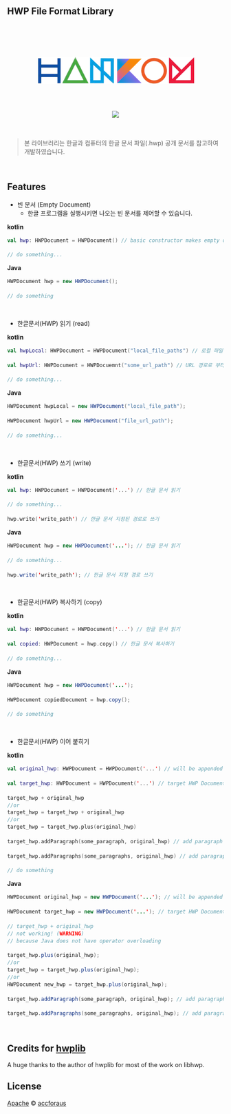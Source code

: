 ## HWP File Format Library

<br/>

<p align="center" style="padding: 45px;">
    <img src="/img/hankom2.png">
</p>
<p align="center">
    <img src="https://travis-ci.org/accforaus/libhwp.svg?branch=master">    
</p>

<br/>

> 본 라이브러리는 한글과 컴퓨터의 한글 문서 파일(.hwp) 공개 문서를 참고하여 개발하였습니다.

<br/>

## Features


* 빈 문서 (Empty Document)
    * 한글 프로그램을 실행시키면 나오는 빈 문서를 제어할 수 있습니다.

**kotlin**
```kotlin
val hwp: HWPDocument = HWPDocument() // basic constructor makes empty document

// do something...
```
**Java**
```java
HWPDocument hwp = new HWPDocument();

// do something
```

<br/>

* 한글문서(HWP) 읽기 (read)

**kotlin**
```kotlin
val hwpLocal: HWPDocument = HWPDocument("local_file_paths") // 로컬 파일 읽기

val hwpUrl: HWPDocument = HWPDocuemnt("some_url_path") // URL 경로로 부터 읽기

// do something...
```

**Java**
```Java
HWPDocument hwpLocal = new HWPDocument("local_file_path");

HWPDocument hwpUrl = new HWPDocument("file_url_path");

// do something...
```

<br/>

* 한글문서(HWP) 쓰기 (write)

**kotlin**
```kotlin
val hwp: HWPDocument = HWPDocument('...') // 한글 문서 읽기

// do something...

hwp.write('write_path') // 한글 문서 지정된 경로로 쓰기
```

**Java**
```java
HWPDocument hwp = new HWPDocument('...'); // 한글 문서 읽기

// do something...

hwp.write('write_path'); // 한글 문서 지정 경로 쓰기
```

<br/>

* 한글문서(HWP) 복사하기 (copy)

**kotlin**
```kotlin
val hwp: HWPDocument = HWPDocument('...') // 한글 문서 읽기

val copied: HWPDocument = hwp.copy() // 한글 문서 복사하기

// do something...
```

**Java**
```java
HWPDocument hwp = new HWPDocument('...');

HWPDocument copiedDocument = hwp.copy();

// do something
```
<br/>

* 한글문서(HWP) 이어 붙히기

**kotlin**
```kotlin
val original_hwp: HWPDocument = HWPDocument('...') // will be appended

val target_hwp: HWPDocument = HWPDocument('...') // target HWP Document

target_hwp + original_hwp
//or
target_hwp = target_hwp + original_hwp
//or
target_hwp = target_hwp.plus(original_hwp)

target_hwp.addParagraph(some_paragraph, original_hwp) // add paragraph in target_hwp

target_hwp.addParagraphs(some_paragraphs, original_hwp) // add paragraph list in target_hwp

// do something
```

**Java**
```java
HWPDocument original_hwp = new HWPDocument('...'); // will be appended

HWPDocument target_hwp = new HWPDocument('...'); // target HWP Document

// target_hwp + original_hwp 
// not working! (WARNING)
// because Java does not have operator overloading 

target_hwp.plus(original_hwp);
//or
target_hwp = target_hwp.plus(original_hwp);
//or
HWPDocument new_hwp = target_hwp.plus(original_hwp);

target_hwp.addParagraph(some_paragraph, original_hwp); // add paragraph

target_hwp.addParagraphs(some_paragraphs, original_hwp); // add paragraph list
```

<br/>

## Credits for [hwplib](https://github.com/neolord0/hwplib)
A huge thanks to the author of hwplib for most of the work on libhwp.


## License
[Apache](LICENSE)
© [accforaus](https://github.com/accforaus)
